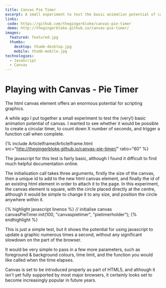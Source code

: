 ```yaml
---
title: Canvas Pie Timer
excerpt: A small experiment to test the basic animation potential of canvas, and potentially create a working visual timer system.
links:
 code: https://github.com/thegingerbloke/canvas-pie-timer
 demo: http://thegingerbloke.github.io/canvas-pie-timer/
images:
  featured: featured.jpg
  thumbs:
    desktop: thumb-desktop.jpg
    mobile: thumb-mobile.jpg
technologies:
  - JavaScript
  - Canvas
---
```


# Playing with Canvas - Pie Timer

The html canvas element offers an enormous potential for scripting graphics.

A while ago I put together a small experiment to test the (very!) basic animation potential of canvas.  I wanted to see whether it would be possible to create a circular timer, to count down X number of seconds, and trigger a function call when complete.

{% include ArticleIframe/ArticleIframe.html src="http://thegingerbloke.github.io/canvas-pie-timer/" ratio="60" %}

The javascript for this test is fairly basic, although I found it difficult to find much helpful documentation online.

The initialisation call takes three arguments, firstly the size of the canvas, then a unique id to add to the new html canvas element, and finally the id of an existing html element in order to attach it to the page.  In this experiment, the canvas element is square, with the circle placed directly at the centre, although it would be simple to change it to any size, and position the circle anywhere within it.

{% highlight javascript linenos %}
// initialise canvas
canvasPieTimer.init(100, "canvaspietimer", "pietimerholder");
{% endhighlight %}

This is just a simple test, but it shows the potential for using javascript to update a graphic numerous times a second, without any significant slowdown on the part of the browser.

It would be very simple to pass in a few more parameters, such as foreground & background colours, time limit, and the function you would like called when the time elapses.

Canvas is set to be introduced properly as part of HTML5, and although it isn't yet fully supported by most major browsers, it certainly looks set to become increasingly popular in future years.
